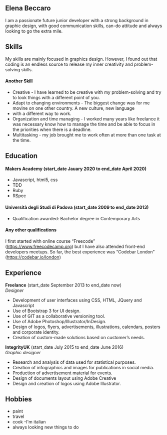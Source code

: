 ## Elena Beccaro

I am a passionate future junior developer with a strong background in graphic design,
with good communication skills, can-do attitude and always looking to go the extra mile.

## Skills

My skills are mainly focused in graphics design. However, I found out that coding is an endless source to
release my inner creativity and problem-solving skills.

#### Another Skill

- Creative - I have learned to be creative with my problem-solving and try to look things with a different point of you.
- Adapt to changing environments - The biggest change was for me movine on one other country. A new culture, new language 
- with a different way to work.
- Organization and time managing - I worked many years like freelance it was necessary know how to manage the time and
  be able to focus in the priorities when there is a deadline.
- Multitasking - my job brought me to work often at more than one task at the time.


## Education

#### Makers Academy (start_date Jauary 2020 to end_date April 2020)

- Javascript, html5, css
- TDD
- Ruby
- RSpec

#### Università degli Studi di Padova (start_date 2009 to end_date 2013)

- Qualification awarded: Bachelor degree in Contemporary Arts

#### Any other qualifications

I first started with online course “Freecode” (https://www.freecodecamp.org) 
but I have also attended front-end developers meetups. So far, the best experience was
“Codebar London” (https://codebar.io/london)

## Experience

**Freelance** (start_date September 2013 to end_date now)    
*Designer*  

- Development of  user interfaces using CSS, HTML, JQuery and Javascript
- Use of Bootstrap 3 for UI design.
- Use of GIT as a collaborative versioning tool.
- Use of Adobe Photoshop/Illustrator/InDesign.
- Design of logos, flyers, advertisements, illustrations, calendars, posters and corporate identity.
- Creation of custom-made solutions based on customer’s needs.


**IntegrityUK** (start_date July 2015 to end_date June 2016)   
*Graphic designer* 

- Research and analysis of data used for statistical purposes.
- Creation of infographics and images for publications in social media.
- Production of advertisement material for events.
- Design of documents layout using Adobe Creative
- Design and creation of logos using Adobe Illustrator.


## Hobbies

- paint
- travel
- cook -I'm italian
- always looking new things to do
